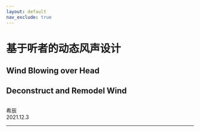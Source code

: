 ```yaml
---
layout: default
nav_exclude: true
---
```


# 基于听者的动态风声设计


## Wind Blowing over Head


## Deconstruct and Remodel Wind


##



希辰  
2021.12.3

***